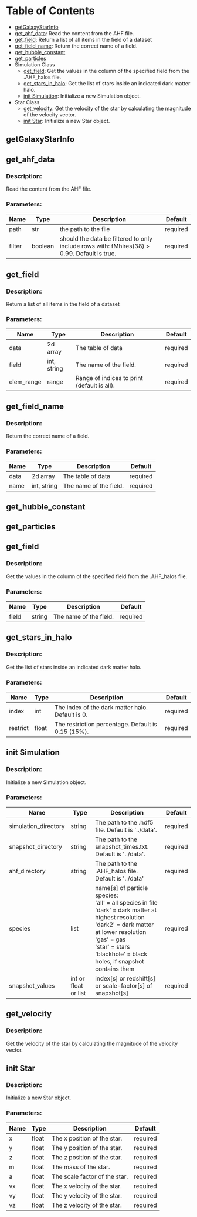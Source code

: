 # Table of Contents
 - [getGalaxyStarInfo](#getgalaxystarinfo)
 - [get_ahf_data](#get_ahf_data): Read the content from the AHF file.
 - [get_field](#get_field): Return a list of all items in the field of a dataset
 - [get_field_name](#get_field_name): Return the correct name of a field.
 - [get_hubble_constant](#get_hubble_constant)
 - [get_particles](#get_particles)
- Simulation Class
    - [get_field](#get_field): Get the values in the column of the specified field from the .AHF_halos file.
    - [get_stars_in_halo](#get_stars_in_halo): Get the list of stars inside an indicated dark matter halo.
    - [init Simulation](#init-simulation): Initialize a new Simulation object.
- Star Class
    - [get_velocity](#get_velocity): Get the velocity of the star by calculating the magnitude of the velocity vector.
    - [init Star](#init-star): Initialize a new Star object.

## getGalaxyStarInfo

## get_ahf_data

### Description:
Read the content from the AHF file.


### Parameters:


| Name | Type | Description | Default |
| --- | --- | --- | --- |
| path | str  |         the path to the file | required |
| filter | boolean |         should the data be filtered to only include rows with: fMhires(38) > 0.99. Default is true. | required |

## get_field

### Description:
Return a list of all items in the field of a dataset


### Parameters:


| Name | Type | Description | Default |
| --- | --- | --- | --- |
| data | 2d array |         The table of data  | required |
| field | int, string  |         The name of the field. | required |
| elem_range | range |         Range of indices to print (default is all). | required |

## get_field_name

### Description:
Return the correct name of a field.


### Parameters:


| Name | Type | Description | Default |
| --- | --- | --- | --- |
| data | 2d array |         The table of data  | required |
| name | int, string  |         The name of the field. | required |

## get_hubble_constant

## get_particles

## get_field

### Description:
Get the values in the column of the specified field from the .AHF_halos file.


### Parameters:


| Name | Type | Description | Default |
| --- | --- | --- | --- |
| field | string |     The name of the field. | required |

## get_stars_in_halo

### Description:
Get the list of stars inside an indicated dark matter halo.


### Parameters:


| Name | Type | Description | Default |
| --- | --- | --- | --- |
| index | int |     The index of the dark matter halo. Default is 0. | required |
| restrict | float |     The restriction percentage. Default is 0.15 (15%). | required |

## init Simulation

### Description:
Initialize a new Simulation object.


### Parameters:


| Name | Type | Description | Default |
| --- | --- | --- | --- |
| simulation_directory | string |     The path to the .hdf5 file. Default is '../data'. | required |
| snapshot_directory | string |     The path to the snapshot_times.txt. Default is '../data'. | required |
| ahf_directory | string |     The path to the .AHF_halos file. Default is '../data' | required |
| species | list |     name[s] of particle species:<br />        'all' = all species in file<br />        'dark' = dark matter at highest resolution<br />        'dark2' = dark matter at lower resolution<br />        'gas' = gas<br />        'star' = stars<br />        'blackhole' = black holes, if snapshot contains them | required |
| snapshot_values | int or float or list |     index[s] or redshift[s] or scale-factor[s] of snapshot[s] | required |

## get_velocity

### Description:
Get the velocity of the star by calculating the magnitude of the velocity vector.


## init Star

### Description:
Initialize a new Star object.


### Parameters:


| Name | Type | Description | Default |
| --- | --- | --- | --- |
| x | float |     The x position of the star. | required |
| y | float |     The y position of the star. | required |
| z | float |     The z position of the star. | required |
| m | float |     The mass of the star. | required |
| a | float |     The scale factor of the star. | required |
| vx | float |     The x velocity of the star. | required |
| vy | float |     The y velocity of the star. | required |
| vz | float |     The z velocity of the star. | required |
